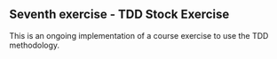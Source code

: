 ## Seventh exercise - TDD Stock Exercise

This is an ongoing implementation of a course exercise to use the TDD methodology.
